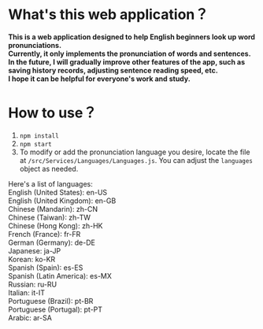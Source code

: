# What's this web application？
**This is a web application designed to help English beginners look up word pronunciations.  
Currently, it only implements the pronunciation of words and sentences.  
In the future, I will gradually improve other features of the app, such as saving history records, adjusting sentence reading speed, etc.   
I hope it can be helpful for everyone's work and study.**

# How to use？
1. ```npm install```
2. ```npm start```
3. To modify or add the pronunciation language you desire, locate the file at `/src/Services/Languages/Languages.js`. You can adjust the `languages` object as needed.

Here's a list of languages:  
English (United States): en-US  
English (United Kingdom): en-GB  
Chinese (Mandarin): zh-CN  
Chinese (Taiwan): zh-TW  
Chinese (Hong Kong): zh-HK  
French (France): fr-FR  
German (Germany): de-DE  
Japanese: ja-JP  
Korean: ko-KR  
Spanish (Spain): es-ES  
Spanish (Latin America): es-MX  
Russian: ru-RU  
Italian: it-IT  
Portuguese (Brazil): pt-BR  
Portuguese (Portugal): pt-PT  
Arabic: ar-SA
